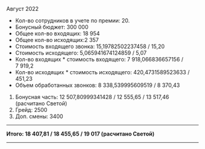 Август 2022

* Кол-во сотрудников в учете по премии: 20.
* Бонусный бюджет: 300 000
* Общее кол-во входящих: 18 954
* Общее кол-во исходящих:2 357
* Стоимость входящего звонка: 15,19782502237458 / 15,20 
* Стоимость исходящего: 5,065941674124859 / 5,07
* Кол-во входящих * стоимость входящего: 7 918,066836657156 / 7 919,2
* Кол-во исходящих * стоимость исходящего: 420,4731589523633 / 451,23
*  Объем обработанных звонков: 8 338,539995609519 / 8 370,43

1. Бонусная часть: 12 507,80999341428 / 12 555,65 / 13 517,46 (расчитано Светой)
2. Грейд: 2500
3. Доп. смены: 3400
--------------------------------------------------------------------
**Итого: 18 407,81 / 18 455,65 / 19 017 (расчитано Светой)** 
_____________________________________________________________________________________________________________
